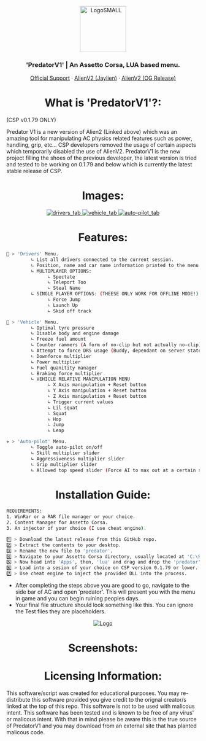 <br />
<div align="center">
  <a href="https://discord.gg/fZDeS4vtqV">
    <img src="https://github.com/Jay0Hx/Jaylien/assets/119745695/dc73011f-4ff0-4774-a7cb-1ad1035a09d1" alt="LogoSMALL" width="120" height="120">
  </a>
  <h3 align="center">'PredatorV1' | An Assetto Corsa, LUA based menu.</h3>
  <p align="center">
    <a href="https://discord.gg/fZDeS4vtqV">Official Support</a>
        ·
    <a href="https://github.com/Jay0Hx/alien_v2">AlienV2 (Jaylien)</a>
        ·
    <a href="https://www.unknowncheats.me/forum/other-games/511184-assetto-corsa-alien-torque-grip-downforce.html">AlienV2 (OG Release)</a>
  </p>
</div>

<h1 align="center">What is 'PredatorV1'?:</a></h1>
(CSP v0.1.79 ONLY)

Predator V1 is a new version of Alien2 (Linked above) which was an amazing tool for manipulating AC physics related features such as power, handling, grip, etc... CSP developers removed the usage of certain aspects which temporarily disabled the use of AlienV2. PredatorV1 is the new project filling the shoes of the previous developer, the latest version is tried and tested to be working on 0.1.79 and below which is currently the latest stable release of CSP.

<h1 align="center">Images:</a></h1>

<div align="center">
  <a href="https://discord.gg/fZDeS4vtqV">
    <img src="https://github.com/Jay0Hx/PredatorV1/assets/119745695/fc36d8c2-2b0a-4d66-a689-0bc657cc550b" alt="drivers_tab">
    <img src="https://github.com/Jay0Hx/PredatorV1/assets/119745695/74b96ee0-e7c8-40d7-9aca-953e924f6484" alt="vehicle_tab">
    <img src="https://github.com/Jay0Hx/PredatorV1/assets/119745695/8b7d6ebe-e97f-48ee-8fb4-126b51c29d2c" alt="auto-pilot_tab">
  </a>
</div>

<h1 align="center">Features:</a></h1>

   ```sh
   🛞 > 'Drivers' Menu.
            ∟ List all drivers connected to the current session.
            ∟ Position, name and car name information printed to the menu.
            ∟ MULTIPLAYER OPTIONS:
                  ∟ Spectate
                  ∟ Teleport Too
                  ∟ Steal Name
            ∟ SINGLE PLAYER OPTIONS: (THEESE ONLY WORK FOR OFFLINE MODE!)
                  ∟ Force Jump
                  ∟ Launch Up
                  ∟ Skid off track

   🚗 > 'Vehicle' Menu.
            ∟ Optimal tyre pressure
            ∟ Disable body and engine damage
            ∟ Freeze fuel amount
            ∟ Counter rammers (A form of no-clip but not actually no-clip)
            ∟ Attempt to force DRS usage (Buddy, dependant on server state)
            ∟ Downforce multiplier
            ∟ Power multiplier
            ∟ Fuel quanitity manager
            ∟ Braking force multiplier
            ∟ VEHICLE RELATIVE MANIPULATION MENU
                  ∟ X Axis manipulation + Reset button
                  ∟ Y Axis manipulation + Reset button
                  ∟ Z Axis manipulation + Reset button
                  ∟ Trigger current values
                  ∟ Lil squat
                  ∟ Squat
                  ∟ Hop
                  ∟ Jump
                  ∟ Leap

   ✈️ > 'Auto-pilot' Menu.
            ∟ Toggle auto-pilot on/off
            ∟ Skill multiplier slider
            ∟ Aggressiveness multiplier slider
            ∟ Grip multiplier slider
            ∟ Allowed top speed slider (Force AI to max out at a certain speed)
   ```


<h1 align="center">Installation Guide:</a></h1> 

   ```sh
REQUIREMENTS:
   1. WinRar or a RAR file manager or your choice.
   2. Content Manager for Assetto Corsa.
   3. An injector of your choice (I use cheat engine).

   1️⃣ > Download the latest release from this GitHub repo.
   2️⃣ > Extract the contents to your desktop.
   3️⃣ > Rename the new file to 'predator'.
   4️⃣ > Navigate to your Assetto Corsa directory, usually located at 'C:\SteamLibrary\steamapps\common\assettocorsa'
   5️⃣ > Now head into 'Apps', then, 'lua' and drag and drop the 'predator' file into this directory.
   6️⃣ > Load into a sesion of your choice on CSP version 0.1.79 or lower.
   7️⃣ > Use cheat engine to inject the provided DLL into the process.
   ```
+ After completing the steps above you are good to go, navigate to the side bar of AC and open 'predator'. This will present you with the menu in game and you can begin ruining peoples days.
+ Your final file structure should look something like this. You can ignore the Test files they are placeholders.

<div align="center">
  <a href="https://discord.gg/fZDeS4vtqV">
    <img src="https://github.com/Jay0Hx/PredatorV1/assets/119745695/5322e994-d2b8-40d3-ab62-a3a2abf5e08d" alt="Logo">
  </a>
</div>

<h1 align="center">Screenshots:</a></h1>

<h1 align="center">Licensing Information:</a></h1>
This software/script was created for educational purposes. You may re-distribute this software provided you give credit to the orignal creator/s linked at the top of this repo. This software is not to be used with malicous intent. This software has been tested and is known to be free of any virus' or malicous intent. With that in mind please be aware this is the true source of PredatorV1 and you may download from an external site that has planted malicous code.

